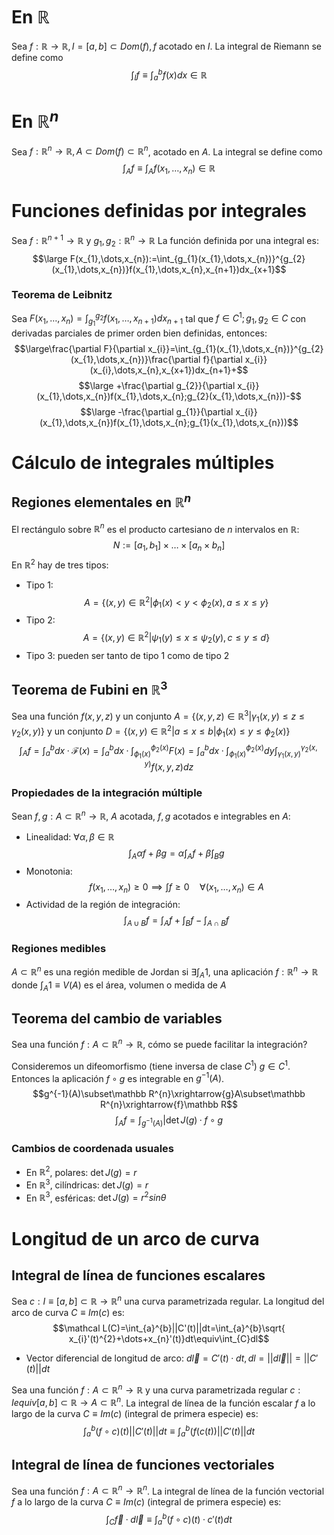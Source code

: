 # En $\mathbb R$ 
Sea $f:\mathbb R\to\mathbb R,I=[a,b]\subset Dom(f),f$ acotado en $I$. 
La integral de Riemann se define como $$\int_{I}f\equiv\int_{a}^{b}f(x)dx\in\mathbb R$$
# En $\mathbb R^{n}$
Sea $f:\mathbb R^{n}\to\mathbb R,A\subset Dom(f)\subset\mathbb R^{n}$, acotado en $A$.
La integral se define como $$\int_{A}f\equiv\int_{A}f(x_{1},\dots,x_{n})\in\mathbb R$$
# Funciones definidas por integrales 
Sea $f:\mathbb R^{n+1}\to\mathbb R$ y $g_{1},g_{2}:\mathbb R^{n}\to\mathbb R$ 
La función definida por una integral es:$$\large F(x_{1},\dots,x_{n}):=\int_{g_{1}(x_{1},\dots,x_{n})}^{g_{2}(x_{1},\dots,x_{n})}f(x_{1},\dots,x_{n},x_{n+1})dx_{x+1}$$
### Teorema de Leibnitz
Sea $F(x_{1},\dots,x_{n})=\int_{g_1}^{g_{2}}f(x_{1},\dots,x_{n+1})dx_{n+1}$ tal que $f\in C^{1};g_{1},g_{2}\in C$ con derivadas parciales de primer orden bien definidas, entonces:
$$\large\frac{\partial F}{\partial x_{i}}=\int_{g_{1}(x_{1},\dots,x_{n})}^{g_{2}(x_{1},\dots,x_{n})}\frac{\partial f}{\partial x_{i}}(x_{i},\dots,x_{n},x_{x+1})dx_{n+1}+$$ $$\large +\frac{\partial g_{2}}{\partial x_{i}}(x_{1},\dots,x_{n})f(x_{1},\dots,x_{n};g_{2}(x_{1},\dots,x_{n}))-$$ $$\large -\frac{\partial g_{1}}{\partial x_{i}}(x_{1},\dots,x_{n})f(x_{1},\dots,x_{n};g_{1}(x_{1},\dots,x_{n}))$$
# Cálculo de integrales múltiples
## Regiones elementales en $\mathbb R^{n}$
El rectángulo sobre $\mathbb R^{n}$ es el producto cartesiano de $n$ intervalos en $\mathbb R$: $$N:=[a_{1},b_{1}]\times\dots\times[a_{n}\times b_{n}]$$
En $\mathbb R^{2}$ hay de tres tipos:
- Tipo 1: $$A=\{(x,y)\in\mathbb R^{2}|\phi_{1}(x)<y<\phi_{2}(x),a\leq x\leq y\}$$
- Tipo 2: $$A=\{(x,y)\in\mathbb R^{2}|\psi_{1}(y)\leq x\leq\psi_{2}(y),c\leq y\leq d\}$$
- Tipo 3: pueden ser tanto de tipo 1 como de tipo 2

## Teorema de Fubini en $\mathbb R^3$ 
Sea una función $f(x,y,z)$ y un conjunto $A=\{(x,y,z)\in\mathbb R^{3}|\gamma_{1}(x,y)\leq z\leq\gamma_{2}(x,y)\}$ y un conjunto $D=\{(x,y)\in\mathbb R^{2}|a\leq x\leq b|\phi_{1}(x)\leq y\leq\phi_{2}(x)\}$ 
$$\int_{A}f=\int_{a}^{b}dx·\mathcal F(x)=\int_{a}^{b}dx·\int_{\phi_{1}(x)}^{\phi_{2}(x)}F(x)=\int_{a}^{b}dx·\int_{\phi_{1}(x)}^{\phi_{2}(x)}dy\int_{\gamma_{1}(x,y)}^{\gamma_2(x,y)}f(x,y,z)dz$$

### Propiedades de la integración múltiple
Sean $f,g:A\subset\mathbb R^{n}\to\mathbb R$, $A$ acotada, $f,g$ acotados e integrables en $A$:
- Linealidad: $\forall\alpha,\beta\in\mathbb R$ $$\int_{A}\alpha f+\beta g=\alpha\int_{A}f+\beta\int_{B}g$$
- Monotonia: $$f(x_{1},\dots,x_{n})\geq 0\implies\int f\geq 0\quad\forall(x_{1},\dots,x_{n})\in A$$
- Actividad de la región de integración: $$\int_{A\cup B}f=\int_{A}f+\int_{B}f-\int_{A\cap B}f$$

### Regiones medibles
$A\subset\mathbb R^{n}$ es una región medible de Jordan si $\exists\int_{A}1$, una aplicación $f:\mathbb R^{n}\to\mathbb R$ donde $\int_{A}1\equiv V(A)$ es el área, volumen o medida de $A$ 

## Teorema del cambio de variables
Sea una función $f:A\subset\mathbb R^{n}\to\mathbb R$, cómo se puede facilitar la integración?

Consideremos un difeomorfismo (tiene inversa de clase $C^{1}$) $g\in C^{1}$. Entonces la aplicación $f\circ g$ es integrable en $g^{-1}(A)$. $$g^{-1}(A)\subset\mathbb R^{n}\xrightarrow{g}A\subset\mathbb R^{n}\xrightarrow{f}\mathbb R$$
$$\int_{A}f=\int_{g^{-1}(A)}|\det J(g)·f\circ g$$
### Cambios de coordenada usuales
- En $\mathbb R^{2}$, polares: $\det J(g)=r$ 
- En $\mathbb R^{3}$, cilíndricas: $\det J(g)=r$
- En $\mathbb R^{3}$, esféricas: $\det J(g)=r^{2}sin\theta$

# Longitud de un arco de curva
## Integral de línea de funciones escalares
Sea $c:I\equiv[a,b]\subset\mathbb R\to\mathbb R^{n}$ una curva parametrizada regular.
La longitud del arco de curva $C\equiv Im(c)$ es: $$\mathcal L(C)=\int_{a}^{b}||C'(t)||dt=\int_{a}^{b}\sqrt{ x_{i}'(t)^{2}+\dots+x_{n}'(t)}dt\equiv\int_{C}dl$$
- Vector diferencial de longitud de arco: $d\vec l=C'(t)·dt,\, dl=||d\vec l||=||C'(t)||dt$ 

Sea una función $f:A\subset\mathbb R^{n}\to\mathbb R$ y una curva parametrizada regular $c:Iequiv[a,b]\subset\mathbb R\to A\subset\mathbb R^{n}$. La integral de línea de la función escalar $f$ a lo largo de la curva $C\equiv Im(c)$ (integral de primera especie) es: $$\int_{a}^{b}(f\circ c)(t)||C'(t)||dt\equiv\int_{a}^{b}(f(c(t))||C'(t)||dt$$
## Integral de línea de funciones vectoriales
Sea una función $f:A\subset\mathbb R^{n}\to\mathbb R^{n}$.
La integral de línea de la función vectorial $f$ a lo largo de la curva $C\equiv Im(c)$ (integral de primera especie) es: $$\int_{C}\vec f·d\vec l\equiv\int_{a}^{b}(f\circ c)(t)·c'(t)dt$$
 